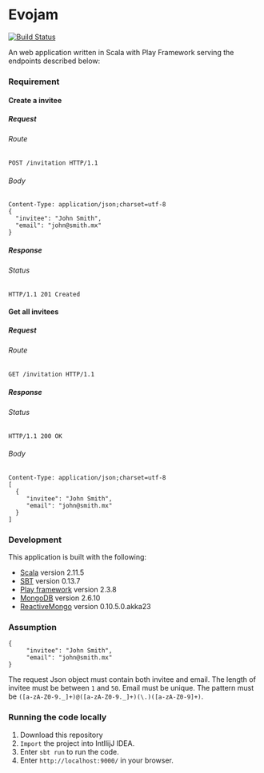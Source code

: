 # Evojam #

[![Build Status](https://travis-ci.org/KasonChan/evojam.svg)](https://travis-ci.org/KasonChan/evojam)

An web application written in Scala with Play Framework serving the endpoints 
described below:

### Requirement ###

#### Create a invitee ####

##### Request #####

###### Route ######

```
POST /invitation HTTP/1.1
```

###### Body ######

```
Content-Type: application/json;charset=utf-8
{
  "invitee": "John Smith",
  "email": "john@smith.mx"
}
```

##### Response #####

###### Status ######

```
HTTP/1.1 201 Created
```

#### Get all invitees ####

##### Request #####

###### Route ######

```
GET /invitation HTTP/1.1
```

##### Response #####

###### Status ######

```
HTTP/1.1 200 OK
```

###### Body ######

```
Content-Type: application/json;charset=utf-8
[
  {
     "invitee": "John Smith",
     "email": "john@smith.mx"
  }
]
```

### Development ###

This application is built with the following:

- [Scala](http://www.scala-lang.org/) version 2.11.5
- [SBT](http://www.scala-sbt.org/) version 0.13.7
- [Play framework](https://playframework.com/) version 2.3.8
- [MongoDB](https://www.mongodb.org/) version 2.6.10
- [ReactiveMongo](http://reactivemongo.org/) version 0.10.5.0.akka23

### Assumption ###

```
{
     "invitee": "John Smith",
     "email": "john@smith.mx"
}
```

The request Json object must contain both invitee and email.
The length of invitee must be between `1` and `50`.
Email must be unique. The pattern must be ```([a-zA-Z0-9._]+)@([a-zA-Z0-9._]+)(\.)([a-zA-Z0-9]+)```.

### Running the code locally ###

1. Download this repository
2. `Import` the project into IntllijJ IDEA.
3. Enter `sbt run` to run the code.
4. Enter `http://localhost:9000/` in your browser.
